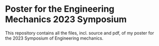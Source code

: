 # Poster for the Engineering Mechanics 2023 Symposium
This repository contains all the files, incl. source and pdf, of my poster for the 2023 Symposium of Engineering mechanics.